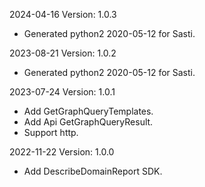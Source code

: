 2024-04-16 Version: 1.0.3
- Generated python2 2020-05-12 for Sasti.

2023-08-21 Version: 1.0.2
- Generated python2 2020-05-12 for Sasti.

2023-07-24 Version: 1.0.1
- Add GetGraphQueryTemplates.
- Add Api GetGraphQueryResult.
- Support http.

2022-11-22 Version: 1.0.0
- Add DescribeDomainReport SDK.

